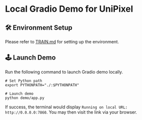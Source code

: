 # Local Gradio Demo for UniPixel

## 🛠️ Environment Setup

Please refer to [TRAIN.md](/docs/TRAIN.md#-environment-setup) for setting up the environment.

## 🕹️ Launch Demo

Run the following command to launch Gradio demo locally.

```shell
# Set Python path
export PYTHONPATH="./:$PYTHONPATH"

# Launch demo
python demo/app.py
```

If success, the terminal would display `Running on local URL: http://0.0.0.0:7860`. You may then visit the link via your browser.
